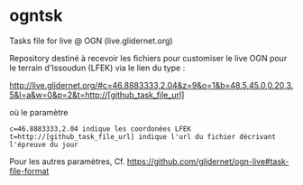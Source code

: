 # ogntsk

Tasks file for live @ OGN (live.glidernet.org)

Repository destiné à recevoir les fichiers pour customiser le live OGN pour le terrain d'Issoudun (LFEK) via le lien du type :

http://live.glidernet.org/#c=46.8883333,2.04&z=9&o=1&b=48.5,45.0,0.20,3.5&l=a&w=0&p=2&t=http://[github_task_file_url]

où le paramètre

    c=46.8883333,2.04 indique les coordonées LFEK
    t=http://[github_task_file_url] indique l'url du fichier décrivant l'épreuve du jour

Pour les autres paramètres, Cf. https://github.com/glidernet/ogn-live#task-file-format
